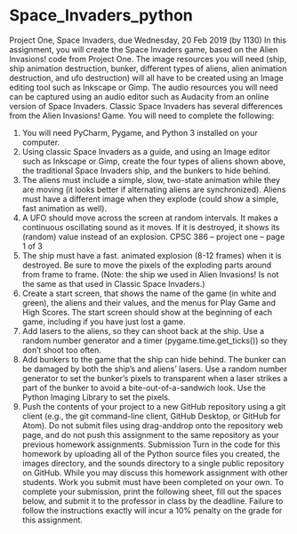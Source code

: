 # Space_Invaders_python
Project One, Space Invaders, due Wednesday, 20 Feb 2019 (by 1130)
In this assignment, you will create the Space Invaders game, based on the Alien Invasions! code from
Project One. The image resources you will need (ship, ship animation destruction, bunker, different
types of aliens, alien animation destruction, and ufo destruction) will all have to be created using an
Image editing tool such as Inkscape or Gimp. The audio resources you will need can be captured
using an audio editor such as Audacity from an online version of Space Invaders.
Classic Space Invaders has several differences from the Alien Invasions! Game. You will need to
complete the following:
1. You will need PyCharm, Pygame, and Python 3 installed on your computer.
2. Using classic Space Invaders as a guide, and using an Image editor such
as Inkscape or Gimp, create the four types of aliens shown above, the
traditional Space Invaders ship, and the bunkers to hide behind.
3. The aliens must include a simple, slow, two-state animation while they are
moving (it looks better if alternating aliens are synchronized). Aliens must have a different
image when they explode (could show a simple, fast animation as well).
4. A UFO should move across the screen at random intervals. It makes a continuous oscillating
sound as it moves. If it is destroyed, it shows its (random) value instead of an explosion.
CPSC 386 – project one – page 1 of 3
5. The ship must have a fast. animated explosion (8-12 frames) when it is destroyed. Be sure to
move the pixels of the exploding parts around from frame to frame. (Note: the ship we used in
Alien Invasions! Is not the same as that used in Classic Space Invaders.)
6. Create a start screen, that shows the name of the game (in white and green), the aliens and
their values, and the menus for Play Game and High Scores. The start screen should show at
the beginning of each game, including if you have just lost a game.
7. Add lasers to the aliens, so they can shoot back at the ship. Use a random number generator
and a timer (pygame.time.get_ticks()) so they don’t shoot too often.
8. Add bunkers to the game that the ship can hide behind. The bunker can be damaged by both
the ship’s and aliens’ lasers. Use a random number generator to set the bunker’s pixels to
transparent when a laser strikes a part of the bunker to avoid a bite-out-of-a-sandwich look.
Use the Python Imaging Library to set the pixels.
9. Push the contents of your project to a new GitHub repository using a git client (e.g., the git
command-line client, GitHub Desktop, or GitHub for Atom). Do not submit files using drag-anddrop onto the repository web page, and do not push this assignment to the same repository as
your previous homework assignments.
Submission
Turn in the code for this homework by uploading all of the Python source files you created, the images
directory, and the sounds directory to a single public repository on GitHub. While you may discuss this
homework assignment with other students. Work you submit must have been completed on your own.
To complete your submission, print the following sheet, fill out the spaces below, and submit it to the
professor in class by the deadline. Failure to follow the instructions exactly will incur a 10% penalty on
the grade for this assignment.
